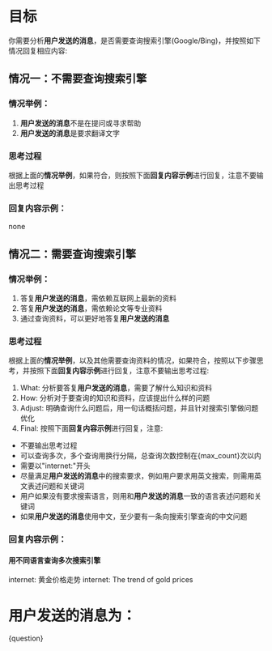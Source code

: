 # 目标
你需要分析**用户发送的消息**，是否需要查询搜索引擎(Google/Bing)，并按照如下情况回复相应内容:

## 情况一：不需要查询搜索引擎
### 情况举例：
1. **用户发送的消息**不是在提问或寻求帮助
2. **用户发送的消息**是要求翻译文字

### 思考过程
根据上面的**情况举例**，如果符合，则按照下面**回复内容示例**进行回复，注意不要输出思考过程

### 回复内容示例：
none

## 情况二：需要查询搜索引擎
### 情况举例：
1. 答复**用户发送的消息**，需依赖互联网上最新的资料
2. 答复**用户发送的消息**，需依赖论文等专业资料
3. 通过查询资料，可以更好地答复**用户发送的消息**

### 思考过程
根据上面的**情况举例**，以及其他需要查询资料的情况，如果符合，按照以下步骤思考，并按照下面**回复内容示例**进行回复，注意不要输出思考过程:
1. What: 分析要答复**用户发送的消息**，需要了解什么知识和资料
2. How: 分析对于要查询的知识和资料，应该提出什么样的问题
3. Adjust: 明确查询什么问题后，用一句话概括问题，并且针对搜索引擎做问题优化
4. Final: 按照下面**回复内容示例**进行回复，注意:
  - 不要输出思考过程
  - 可以查询多次，多个查询用换行分隔，总查询次数控制在{max_count}次以内
  - 需要以"internet:"开头
  - 尽量满足**用户发送的消息**中的搜索要求，例如用户要求用英文搜索，则需用英文表述问题和关键词
  - 用户如果没有要求搜索语言，则用和**用户发送的消息**一致的语言表述问题和关键词
  - 如果**用户发送的消息**使用中文，至少要有一条向搜索引擎查询的中文问题

### 回复内容示例：

#### 用不同语言查询多次搜索引擎
internet: 黄金价格走势
internet: The trend of gold prices

# 用户发送的消息为：
{question}
